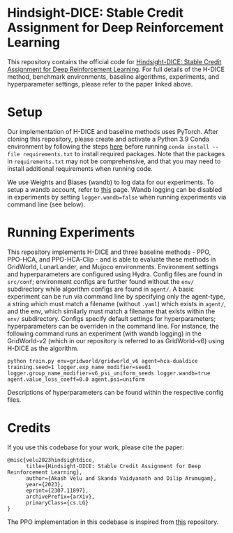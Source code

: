 # Hindsight-DICE: Stable Credit Assignment for Deep Reinforcement Learning
This repository contains the official code for [Hindsight-DICE: Stable Credit Assignment for Deep Reinforcement Learning](https://arxiv.org/abs/2307.11897). For full details of the H-DICE method, benchmark environments, baseline algorithms, experiments, and hyperparameter settings, please refer to the paper linked above. 

# Setup
Our implementation of H-DICE and baseline methods uses PyTorch. After cloning this repository, please create and activate a Python 3.9 Conda environment by following the steps [here](https://www.google.com/search?q=create+a+conda+environment&rlz=1C5GCEM_enUS1067US1067&oq=create+a+conda+environment+&aqs=chrome..69i57j0i512l2j69i59i512j0i512l6.5051j0j7&sourceid=chrome&ie=UTF-8) before running ```conda install --file requirements.txt``` to install required packages. Note that the packages in ```requirements.txt``` may not be comprehensive, and that you may need to install additional requirements when running code. 

We use Weights and Biases (wandb) to log data for our experiments. To setup a wandb account, refer to [this](https://docs.wandb.ai/quickstart) page. Wandb logging can be disabled in experiments by setting ```logger.wandb=false``` when running experiments via command line (see below). 

# Running Experiments
This repository implements H-DICE and three baseline methods - PPO, PPO-HCA, and PPO-HCA-Clip - and is able to evaluate these methods in GridWorld, LunarLander, and Mujoco environments. Environment settings and hyperparameters are configured using Hydra. Config files are found in ```src/conf```; environment configs are further found without the ```env/``` subdirectory while algorithm configs are found in ```agent/```. A basic experiment can be run via command line by specifying only the agent-type, a string which must match a filename (without ```.yaml```) which exists in ```agent/```, and the env, which similarly must match a filename that exists within the ```env/``` subdirectory. Configs specify default settings for hyperparameters; hyperparameters can be overriden in the command line. For instance, the following command runs an experiment (with wandb logging) in the GridWorld-v2 (which in our repository is referred to as GridWorld-v6) using H-DICE as the algorithm.

```python train.py env=gridworld/gridworld_v6 agent=hca-dualdice training.seed=1 logger.exp_name_modifier=seed1 logger.group_name_modifier=v6_psi_uniform_seeds logger.wandb=true agent.value_loss_coeff=0.0 agent.psi=uniform```


Descriptions of hyperparameters can be found within the respective config files. 


# Credits
If you use this codebase for your work, please cite the paper:

```
@misc{velu2023hindsightdice,
      title={Hindsight-DICE: Stable Credit Assignment for Deep Reinforcement Learning}, 
      author={Akash Velu and Skanda Vaidyanath and Dilip Arumugam},
      year={2023},
      eprint={2307.11897},
      archivePrefix={arXiv},
      primaryClass={cs.LG}
}
```

The PPO implementation in this codebase is inspired from [this](https://github.com/nikhilbarhate99/PPO-PyTorch) repository. 

